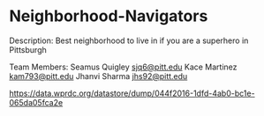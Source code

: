 # Neighborhood-Navigators
Description: Best neighborhood to live in if you are a superhero in Pittsburgh

Team Members:
Seamus Quigley sjq6@pitt.edu
Kace Martinez kam793@pitt.edu 
Jhanvi Sharma jhs92@pitt.edu

https://data.wprdc.org/datastore/dump/044f2016-1dfd-4ab0-bc1e-065da05fca2e

